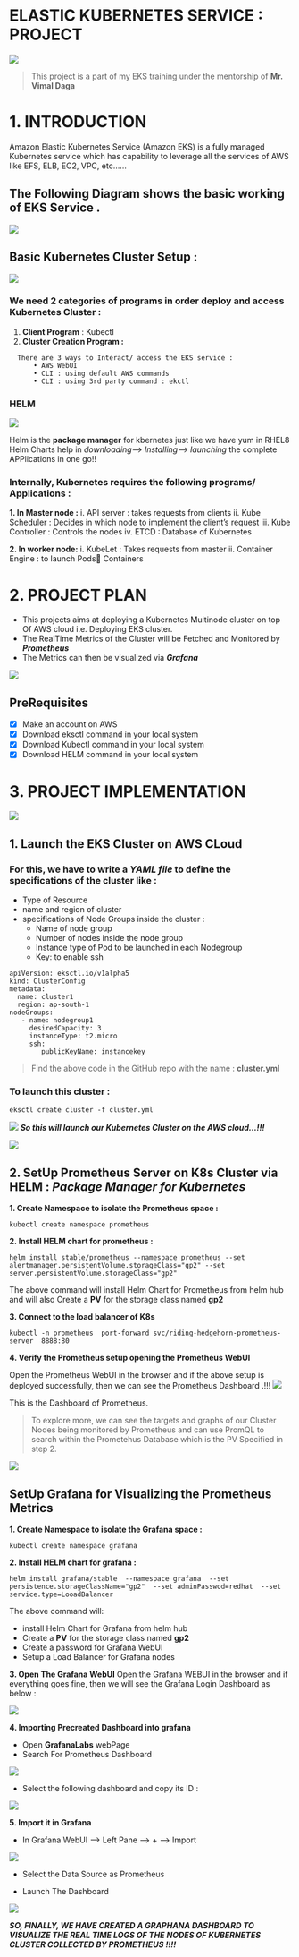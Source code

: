 # ELASTIC KUBERNETES SERVICE : PROJECT
![](title.jpg)

> This project is a part of my EKS training under the mentorship of **Mr. Vimal Daga**

# 1.	INTRODUCTION 
Amazon Elastic Kubernetes Service (Amazon EKS) is a fully managed Kubernetes service which has capability to leverage all the services of AWS like EFS, ELB, EC2, VPC, etc……

## The Following Diagram shows the basic working of EKS Service .

![](blockdiagramEKS.png)

## Basic Kubernetes Cluster Setup : 
![](KubernetesCluster.png)

### We need 2 categories of programs in order deploy and access  Kubernetes Cluster :

  1.	**Client Program** : Kubectl
  2.	**Cluster Creation Program :** 
  
      There are 3 ways to Interact/ access the EKS service : 
          •	AWS WebUI
          •	CLI : using default AWS commands
          •	CLI : using 3rd party command : ekctl 
### HELM
![](helm.png)

Helm is the **package manager** for kbernetes just like we have yum in RHEL8
Helm Charts help in *downloading--> Installing--> launching* the complete APPlications in one go!! 

### Internally, Kubernetes requires the following programs/ Applications  :

**1.	In Master node :**
      i.	API server : takes requests from clients
      ii.	Kube Scheduler : Decides in which node to implement the client’s request 
      iii.	Kube Controller : Controls the nodes
      iv.	ETCD : Database of Kubernetes
      
**2.	In worker node:**
      i.	KubeLet : Takes requests from master
      ii.	Container Engine : to launch Pods Containers


# 2.	PROJECT PLAN 
- This projects aims at deploying a Kubernetes Multinode cluster on top Of AWS cloud i.e. Deploying EKS cluster.
- The RealTime Metrics of the Cluster will be Fetched and Monitored by ***Prometheus***
- The Metrics can then be visualized via ***Grafana***


![](aws-dev-day-amazon-eks-42-638.jpg)

## PreRequisites
- [x] Make an account on AWS
- [x] Download eksctl command in your local system
- [x] Download Kubectl command in your local system
- [x] Download HELM command in your local system

# 3.	PROJECT IMPLEMENTATION
![](header.jpg)
## 1. Launch the EKS Cluster on AWS CLoud
### For this, we have to write a ***YAML file*** to define the specifications of the cluster like : 
- Type of Resource
- name and region of cluster
- specifications of Node Groups inside the cluster : 
  - Name of node group
  - Number of nodes inside the node group
  - Instance type of Pod to be launched in each Nodegroup
  - Key: to enable ssh
```
apiVersion: eksctl.io/v1alpha5
kind: ClusterConfig
metadata:
  name: cluster1
  region: ap-south-1
nodeGroups:
   - name: nodegroup1
     desiredCapacity: 3
     instanceType: t2.micro
     ssh:
        publicKeyName: instancekey
```
> Find the above code in the GitHub repo with the name : **cluster.yml**

### To launch this cluster :
```
eksctl create cluster -f cluster.yml
```

![](clustercreated.png)
***So this will launch our Kubernetes Cluster on the AWS cloud...!!!***

![](PROM.png)
## 2. SetUp Prometheus Server on K8s Cluster via HELM : ***Package Manager for Kubernetes***
**1. Create Namespace to isolate the Prometheus space :**
```
kubectl create namespace prometheus
```
**2. Install HELM chart for prometheus :**
```
helm install stable/prometheus --namespace prometheus --set alertmanager.persistentVolume.storageClass="gp2" --set server.persistentVolume.storageClass="gp2"
```
The above command will install Helm Chart for Prometheus from helm hub and will also Create a **PV** for the storage class named **gp2**

**3. Connect to the load balancer of K8s**
```
kubectl -n prometheus  port-forward svc/riding-hedgehorn-prometheus-server  8888:80
```
**4. Verify the Prometheus setup opening the Prometheus WebUI**

Open the Prometheus WebUI in the browser and if the above setup is deployed successfully, then we can see the Prometheus Dashboard .!!!
![](prometheusdashboard.png)

This is the Dashboard of Prometheus.
>To explore more, we can see the targets and graphs of our Cluster Nodes being monitored by Prometheus and can use PromQL to search within the Prometehus Database which is the PV Specified in step 2.

![](GRA.png)
## SetUp Grafana for Visualizing the Prometheus Metrics
**1. Create Namespace to isolate the Grafana space :**
```
kubectl create namespace grafana
```
**2. Install HELM chart for grafana :**
```
helm install grafana/stable  --namespace grafana  --set persistence.storageClassName="gp2"  --set adminPasswod=redhat  --set service.type=LooadBalancer
```
The above command will:
- install Helm Chart for Grafana from helm hub 
- Create a **PV** for the storage class named **gp2**
- Create a password for Grafana WebUI
- Setup a Load Balancer for Grafana nodes

**3. Open The Grafana WebUI**
Open the Grafana WEBUI in the browser and if everything goes fine, then we will see the Grafana Login Dashboard as below :

![](grafanaloginpageblank.jpeg)

**4. Importing Precreated Dashboard into grafana**
- Open  **GrafanaLabs** webPage 
- Search For Prometheus Dashboard 

![](1.png)
- Select the following dashboard and copy its ID :

![](2.png)

**5. Import it in Grafana**
- In Grafana WebUI --> Left Pane --> + --> Import

![](newdashboard.png)

- Select the Data Source as Prometheus

- Launch The Dashboard

![](dashboardfinal.png)

***SO, FINALLY, WE HAVE CREATED A GRAPHANA DASHBOARD TO VISUALIZE THE REAL TIME LOGS OF THE NODES OF KUBERNETES CLUSTER COLLECTED BY PROMETHEUS !!!!***

